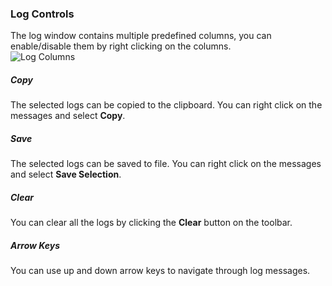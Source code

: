 ### Log Controls

The log window contains multiple predefined columns, you can enable/disable them by right clicking on the columns.  
![Log Columns](images/log_columns.png)

##### **Copy**
The selected logs can be copied to the clipboard. You can right click on the messages and select **Copy**.

##### **Save**
The selected logs can be saved to file. You can right click on the messages and select **Save Selection**.

##### **Clear** 
You can clear all the logs by clicking the **Clear** button on the toolbar.

##### **Arrow Keys**
You can use up and down arrow keys to navigate through log messages.